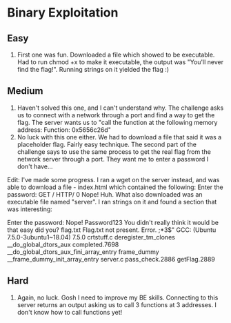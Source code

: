 # Binary Exploitation

## Easy
1. First one was fun. Downloaded a file which showed to be executable. Had to run chmod +x to make it executable, the output was "You'll never find the flag!". Running strings on it yielded the flag :)

## Medium
1. Haven't solved this one, and I can't understand why. The challenge asks us to connect with a network through a port and find a way to get the flag. The server wants us to "call the function at the following memory address: Function: 0x5656c26d"
2. No luck with this one either. We had to download a file that said it was a placeholder flag. Fairly easy technique. The second part of the challenge says to use the same process to get the real flag from the network server through a port. They want me to enter a password I don't have...

Edit: I've made some progress. I ran a wget on the server instead, and was able to download a file - index.html which contained the following: Enter the password: GET / HTTP/ 0 Nope!
Huh.
What also downloaded was an executable file named "server". I ran strings on it and found a section that was interesting:

Enter the password: 
Nope!
Password123
You didn't really think it would be that easy did you?
flag.txt
Flag.txt not present. Error.
;*3$"
GCC: (Ubuntu 7.5.0-3ubuntu1~18.04) 7.5.0
crtstuff.c
deregister_tm_clones
__do_global_dtors_aux
completed.7698
__do_global_dtors_aux_fini_array_entry
frame_dummy
__frame_dummy_init_array_entry
server.c
pass_check.2886
getFlag.2889


## Hard
1. Again, no luck. Gosh I need to improve my BE skills. Connecting to this server returns an output asking us to call 3 functions at 3 addresses. I don't know how to call functions yet!
